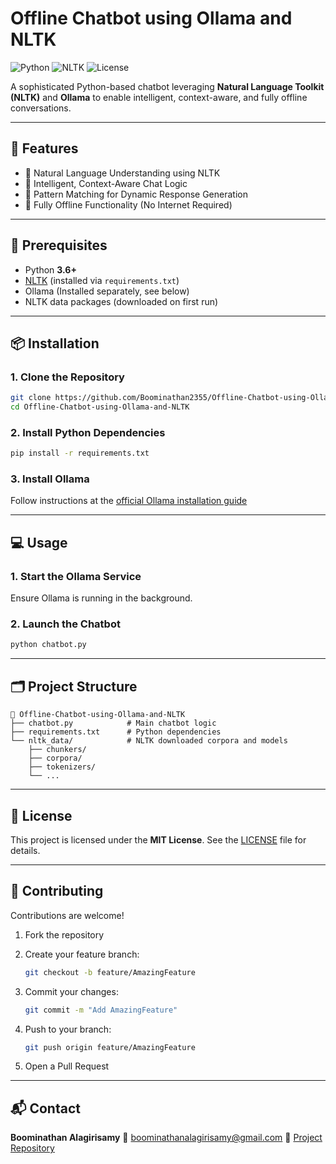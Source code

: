 # Offline Chatbot using Ollama and NLTK

![Python](https://img.shields.io/badge/python-3.6+-blue.svg)
![NLTK](https://img.shields.io/badge/NLTK-3.8-green.svg)
![License](https://img.shields.io/badge/license-MIT-blue.svg)

A sophisticated Python-based chatbot leveraging **Natural Language Toolkit (NLTK)** and **Ollama** to enable intelligent, context-aware, and fully offline conversations.

---

## 🚀 Features

* 💬 Natural Language Understanding using NLTK
* 🧠 Intelligent, Context-Aware Chat Logic
* 🔁 Pattern Matching for Dynamic Response Generation
* 🔌 Fully Offline Functionality (No Internet Required)

---

## 🧾 Prerequisites

* Python **3.6+**
* [NLTK](https://www.nltk.org/) (installed via `requirements.txt`)
* Ollama (Installed separately, see below)
* NLTK data packages (downloaded on first run)

---

## 📦 Installation

### 1. Clone the Repository

```bash
git clone https://github.com/Boominathan2355/Offline-Chatbot-using-Ollama-and-NLTK.git
cd Offline-Chatbot-using-Ollama-and-NLTK
```

### 2. Install Python Dependencies

```bash
pip install -r requirements.txt
```

### 3. Install Ollama

Follow instructions at the [official Ollama installation guide](https://ollama.ai/download)

---

## 💻 Usage

### 1. Start the Ollama Service

Ensure Ollama is running in the background.

### 2. Launch the Chatbot

```bash
python chatbot.py
```

---

## 🗂️ Project Structure

```
📁 Offline-Chatbot-using-Ollama-and-NLTK
├── chatbot.py            # Main chatbot logic
├── requirements.txt      # Python dependencies
└── nltk_data/            # NLTK downloaded corpora and models
    ├── chunkers/
    ├── corpora/
    ├── tokenizers/
    └── ...
```

---

## 📄 License

This project is licensed under the **MIT License**.
See the [LICENSE](LICENSE) file for details.

---

## 🤝 Contributing

Contributions are welcome!

1. Fork the repository
2. Create your feature branch:

   ```bash
   git checkout -b feature/AmazingFeature
   ```
3. Commit your changes:

   ```bash
   git commit -m "Add AmazingFeature"
   ```
4. Push to your branch:

   ```bash
   git push origin feature/AmazingFeature
   ```
5. Open a Pull Request

---

## 📬 Contact

**Boominathan Alagirisamy**
📧 [boominathanalagirisamy@gmail.com](mailto:boominathanalagirisamy@gmail.com)
🔗 [Project Repository](https://github.com/Boominathan2355/Offline-Chatbot-using-Ollama-and-NLTK)
